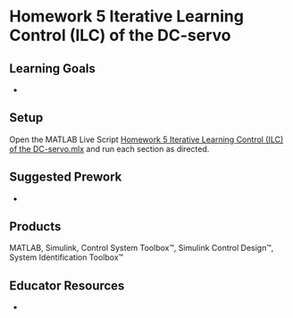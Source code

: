# Homework 5 Iterative Learning Control (ILC) of the DC-servo





## Learning Goals
- 

## Setup
Open the MATLAB Live Script [Homework 5 Iterative Learning Control (ILC) of the DC-servo.mlx](https://github.com/cescongroup/Learning-based-control-with-MATLAB-and-Simulink/blob/main/Student%20Version/Homework%205%20Iterative%20Learning%20Control%20(ILC)%20of%20the%20DC-servo/Homework%205%20Iterative%20Learning%20Control%20(ILC)%20of%20the%20DC-servo.mlx) and run each section as directed. 

## Suggested Prework
-
## Products
MATLAB, Simulink, Control System Toolbox™, Simulink Control Design™, System Identification Toolbox™

## Educator Resources
-

